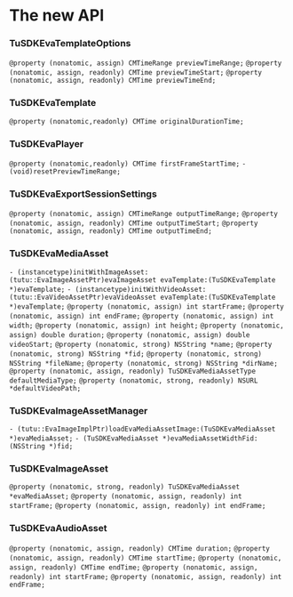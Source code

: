 # The new API

### TuSDKEvaTemplateOptions

`@property (nonatomic, assign) CMTimeRange previewTimeRange;`
`@property (nonatomic, assign, readonly) CMTime previewTimeStart;`
`@property (nonatomic, assign, readonly) CMTime previewTimeEnd;`

### TuSDKEvaTemplate

`@property (nonatomic,readonly) CMTime originalDurationTime;`


### TuSDKEvaPlayer

`@property (nonatomic,readonly) CMTime firstFrameStartTime;`
`- (void)resetPreviewTimeRange;`

### TuSDKEvaExportSessionSettings

`@property (nonatomic, assign) CMTimeRange outputTimeRange;`
`@property (nonatomic, assign, readonly) CMTime outputTimeStart;`
`@property (nonatomic, assign, readonly) CMTime outputTimeEnd;`

### TuSDKEvaMediaAsset

`- (instancetype)initWithImageAsset:(tutu::EvaImageAssetPtr)evaImageAsset evaTemplate:(TuSDKEvaTemplate *)evaTemplate;`
`- (instancetype)initWithVideoAsset:(tutu::EvaVideoAssetPtr)evaVideoAsset evaTemplate:(TuSDKEvaTemplate *)evaTemplate;`
`@property (nonatomic, assign) int startFrame;`
`@property (nonatomic, assign) int endFrame;`
`@property (nonatomic, assign) int width;`
`@property (nonatomic, assign) int height;`
`@property (nonatomic, assign) double duration;`
`@property (nonatomic, assign) double videoStart;`
`@property (nonatomic, strong) NSString *name;`
`@property (nonatomic, strong) NSString *fid;`
`@property (nonatomic, strong) NSString *fileName;`
`@property (nonatomic, strong) NSString *dirName;`
`@property (nonatomic, assign, readonly) TuSDKEvaMediaAssetType defaultMediaType;`
`@property (nonatomic, strong, readonly) NSURL *defaultVideoPath;`

### TuSDKEvaImageAssetManager

`- (tutu::EvaImageImplPtr)loadEvaMediaAssetImage:(TuSDKEvaMediaAsset *)evaMediaAsset;`
`- (TuSDKEvaMediaAsset *)evaMediaAssetWidthFid:(NSString *)fid;`

### TuSDKEvaImageAsset

`@property (nonatomic, strong, readonly) TuSDKEvaMediaAsset *evaMediaAsset;`
`@property (nonatomic, assign, readonly) int startFrame;`
`@property (nonatomic, assign, readonly) int endFrame;`

### TuSDKEvaAudioAsset

`@property (nonatomic, assign, readonly) CMTime duration;`
`@property (nonatomic, assign, readonly) CMTime startTime;`
`@property (nonatomic, assign, readonly) CMTime endTime;`
`@property (nonatomic, assign, readonly) int startFrame;`
`@property (nonatomic, assign, readonly) int endFrame;`
